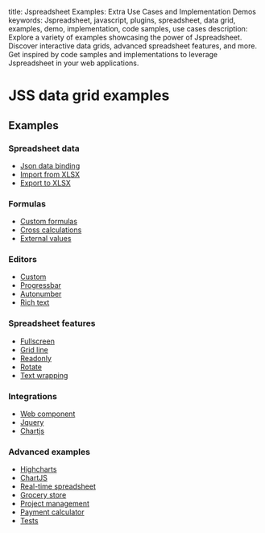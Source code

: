 title: Jspreadsheet Examples: Extra Use Cases and Implementation Demos
keywords: Jspreadsheet, javascript, plugins, spreadsheet, data grid, examples, demo, implementation, code samples, use cases
description: Explore a variety of examples showcasing the power of Jspreadsheet. Discover interactive data grids, advanced spreadsheet features, and more. Get inspired by code samples and implementations to leverage Jspreadsheet in your web applications.

# JSS data grid examples

Examples
--------

### Spreadsheet data

*   [Json data binding](/docs/examples/data-binding)
*   [Import from XLSX](/docs/examples/xlsx-parser)
*   [Export to XLSX](/docs/examples/xlsx-render)

### Formulas

*   [Custom formulas](/docs/examples/custom-formulas)
*   [Cross calculations](/docs/examples/cross-calculations)
*   [External values](/docs/examples/external-values)

### Editors

*   [Custom](/docs/examples/custom-column-type)
*   [Progressbar](/docs/examples/progressbar "Progressbar column type")
*   [Autonumber](/docs/examples/autonumber "Auto increment column type")
*   [Rich text](/docs/examples/rich-text "HTML editor")

### Spreadsheet features

*   [Fullscreen](/docs/examples/fullscreen)
*   [Grid line](/docs/examples/grid-line)
*   [Readonly](/docs/examples/readonly)
*   [Rotate](/docs/examples/rotate)
*   [Text wrapping](/docs/examples/text-wrapping)

### Integrations

*   [Web component](/docs/examples/web-component "Spreadsheet as a web-component")
*   [Jquery](/docs/examples/jquery "Using jspreadsheet with Jquery")
*   [Chartjs](/docs/examples/spreadsheet-with-charts "Spreadsheet with charts")

### Advanced examples

*   [Highcharts](/docs/examples/highcharts "Charts integration with HighCharts")
*   [ChartJS](/docs/examples/chartjs "Charts integration with chartjs")
*   [Real-time spreadsheet](/docs/examples/real-time-spreadsheet "Real-time spreadsheet")
*   [Grocery store](/docs/examples/grocery-store "Grocery store")
*   [Project management](/docs/examples/project-management "Project management")
*   [Payment calculator](/docs/examples/payment-calculator "Payment calculator")
*   [Tests](/docs/examples/tests "Tests")

